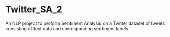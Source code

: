# Twitter_SA_2
An NLP project to perform Sentiment Analysis on a Twitter dataset of tweets consisting of text data and corresponding sentiment labels

